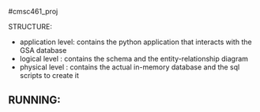 #cmsc461_proj

STRUCTURE:
- application level: contains the python application that interacts with the GSA database
- logical level	   : contains the schema and the entity-relationship diagram
- physical level   : contains the actual in-memory database and the sql scripts to create it

RUNNING:
- 


